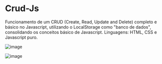 # Crud-Js
Funcionamento de um CRUD (Create, Read, Update and Delete) completo e básico no Javascript, utilizando o LocalStorage como "banco de dados", consolidando os conceitos básico de Javascript. Linguagens: HTML, CSS e Javascript puro.


![image](https://user-images.githubusercontent.com/59649767/184190212-d94cb66e-7558-4384-886f-85409a9d749b.png)

![image](https://user-images.githubusercontent.com/59649767/184190393-51aebfd2-2198-46ae-b929-a33189434ce4.png)
